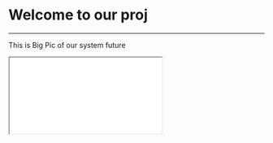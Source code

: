 <h1>Welcome to our proj</h1>
<hr>
<p> This is Big Pic of our system future </p>
<iframe src="./plans/swap.html"></iframe>